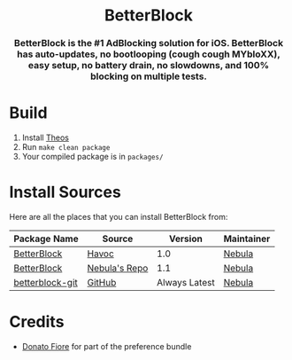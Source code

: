 <h1 align="center">BetterBlock</h1>
<h3 align="center">BetterBlock is the #1 AdBlocking solution for iOS. BetterBlock has auto-updates, no bootlooping (cough cough MYbloXX), easy setup, no battery drain, no slowdowns, and 100% blocking on multiple tests.</h3>
<!--<p align="center"> 
  <a href="https://github.com/itsnebulalol/betterblock/issues/new?assignees=&labels=bug&template=bug_report.md&title=%5BBUG%5D+">Report Bug (soon)</a>
  <b> · </b>
  <a href="https://github.com/itsnebulalol/betterblock/issues/new?assignees=&labels=enhancement&template=feature_request.md&title=%5BEnhancement%5D">Request Feature (soon)</a>
  <b> · </b>
  <a href="https://discord.com">Discord</a><br />
</p>-->

<!--<p align="center"> 
  <img src="https://img.shields.io/github/stars/itsnebulalol/betterblock" alt="Stars">
  <img src="https://img.shields.io/github/forks/itsnebulalol/betterblock" alt="Forks">
  <span class="badge-buymeacoffee">
    <a href="https://patreon.com/nebulalol" title="Donate to this project using Patreon"><img src="https://img.shields.io/badge/buy%20me%20a%20coffee-donate-yellow.svg" alt="Patreon donate button" /></a>
  </span>
</p>-->

# Build
1. Install [Theos](https://theos.dev/docs/installation)
2. Run `make clean package`
3. Your compiled package is in `packages/`

# Install Sources
Here are all the places that you can install BetterBlock from:

Package Name | Source | Version | Maintainer
---|---|---|---
[BetterBlock](https://havoc.app/package/betterblock) | [Havoc](https://havoc.app/) | 1.0 | [Nebula](https://github.com/itsnebulalol)
[BetterBlock](https://apt.itsnebula.net/depictions/me.nebula.betterblock) | [Nebula's Repo](https://apt.itsnebula.net/) | 1.1 | [Nebula](https://github.com/itsnebulalol)
[betterblock-git](https://https://github.com/itsnebulalol/betterblock) | [GitHub](https://github.com/itsnebulalol/betterblock) | Always Latest | [Nebula](https://github.com/itsnebulalol)

# Credits
- [Donato Fiore](https://github.com/donato-fiore) for part of the preference bundle
